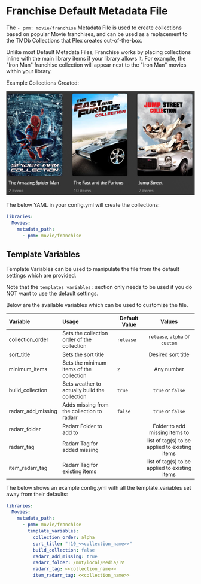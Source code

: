 # Franchise Default Metadata File

The `- pmm: movie/franchise` Metadata File is used to  create collections based on popular Movie franchises, and can be used as a replacement to the TMDb Collections that Plex creates out-of-the-box.

Unlike most Default Metadata Files, Franchise works by placing collections inline with the main library items if your library allows it. For example, the "Iron Man" franchise collection will appear next to the "Iron Man" movies within your library.

Example Collections Created:

![](../images/moviefranchise.png)

The below YAML in your config.yml will create the collections:
```yaml
libraries:
  Movies:
    metadata_path:
      - pmm: movie/franchise
```


## Template Variables
Template Variables can be used to manipulate the file from the default settings which are provided. 

Note that the `templates_variables:` section only needs to be used if you do NOT want to use the default settings.

Below are the available variables which can be used to customize the file.


| Variable           | Usage                                         | Default Value |                     Values                     |
|:-------------------|:----------------------------------------------|---------------|:----------------------------------------------:|
| collection_order   | Sets the collection order of the collection   | `release`     |         `release`, `alpha` or `custom`         |
| sort_title         | Sets the sort title                           |               |               Desired sort title               |
| minimum_items      | Sets the minimum items of the collection      | `2`           |                   Any number                   |
| build_collection   | Sets weather to actually build the collection | `true`        |               `true` or `false`                |
| radarr_add_missing | Adds missing from the collection to radarr    | `false`       |               `true` or `false`                |
| radarr_folder      | Radarr Folder to add to                       |               |         Folder to add missing items to         |
| radarr_tag         | Radarr Tag for added missing                  |               | list of tag(s) to be applied to existing items |
| item_radarr_tag    | Radarr Tag for existing items                 |               | list of tag(s) to be applied to existing items |

The below shows an example config.yml with all the template_variables set away from their defaults:

```yaml
libraries:
  Movies:
    metadata_path:
      - pmm: movie/franchise
        template_variables:
          collection_order: alpha
          sort_title: "!10_<<collection_name>>"
          build_collection: false
          radarr_add_missing: true
          radarr_folder: /mnt/local/Media/TV
          radarr_tag: <<collection_name>>
          item_radarr_tag: <<collection_name>>
```

